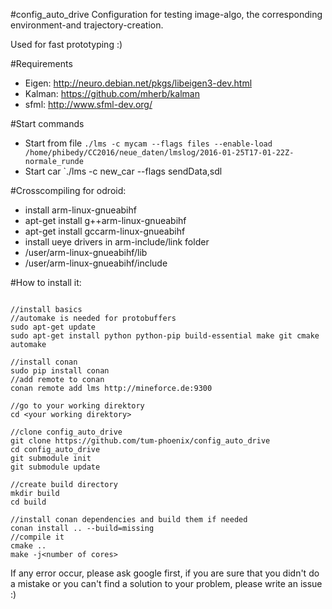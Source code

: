 #config_auto_drive
Configuration for testing image-algo, the corresponding environment-and trajectory-creation.

Used for fast prototyping :)

#Requirements
 * Eigen: http://neuro.debian.net/pkgs/libeigen3-dev.html
 * Kalman:  https://github.com/mherb/kalman
 * sfml: http://www.sfml-dev.org/


#Start commands
 * Start from file `./lms -c mycam --flags files --enable-load /home/phibedy/CC2016/neue_daten/lmslog/2016-01-25T17-01-22Z-normale_runde`
 * Start car `./lms -c new_car --flags sendData,sdl

 
#Crosscompiling for odroid:
 * install arm-linux-gnueabihf
  * apt-get install g++arm-linux-gnueabihf
  * apt-get install gccarm-linux-gnueabihf
 * install ueye drivers in arm-include/link folder
  * /user/arm-linux-gnueabihf/lib
  * /user/arm-linux-gnueabihf/include
 
#How to install it:
```

//install basics
//automake is needed for protobuffers
sudo apt-get update
sudo apt-get install python python-pip build-essential make git cmake automake

//install conan
sudo pip install conan
//add remote to conan
conan remote add lms http://mineforce.de:9300

//go to your working direktory
cd <your working direktory>

//clone config_auto_drive
git clone https://github.com/tum-phoenix/config_auto_drive
cd config_auto_drive
git submodule init
git submodule update

//create build directory
mkdir build
cd build

//install conan dependencies and build them if needed
conan install .. --build=missing
//compile it
cmake ..
make -j<number of cores>
```
If any error occur, please ask google first, if you are sure that you didn't do a mistake or you can't find a solution to your problem, please write an issue :)
